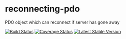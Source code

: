 # reconnecting-pdo

PDO object which can reconnect if server has gone away


[![Build Status](https://travis-ci.org/moln/reconnecting-pdo.png)](https://travis-ci.org/moln/reconnecting-pdo)
[![Coverage Status](https://coveralls.io/repos/github/moln/reconnecting-pdo/badge.svg?branch=master)](https://coveralls.io/github/moln/reconnecting-pdo?branch=master)
[![Latest Stable Version](https://poser.pugx.org/moln/reconnecting-pdo/v/stable.png)](https://packagist.org/packages/moln/reconnecting-pdo)

